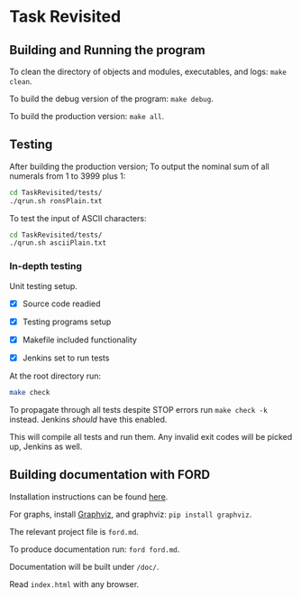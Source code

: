 # Task Revisited

## Building and Running the program

To clean the directory of objects and modules, executables, and logs: `make clean`.

To build the debug version of the program: `make debug`.

To build the production version: `make all`.

## Testing

After building the production version;
To output the nominal sum of all numerals from 1 to 3999 plus 1:

```bash
cd TaskRevisited/tests/
./qrun.sh ronsPlain.txt
```

To test the input of ASCII characters:

```bash
cd TaskRevisited/tests/
./qrun.sh asciiPlain.txt
```

### In-depth testing

Unit testing setup.

- [x] Source code readied

- [x] Testing programs setup

- [x] Makefile included functionality

- [x] Jenkins set to run tests

At the root directory run:

```bash
make check
```

To propagate through all tests despite STOP errors run `make check -k` instead. Jenkins *should* have this enabled.

This will compile all tests and run them. Any invalid exit codes will be picked up, Jenkins as well.

## Building documentation with FORD

Installation instructions can be found [here](https://github.com/Fortran-FOSS-Programmers/ford).

For graphs, install [Graphviz](https://packages.ubuntu.com/cosmic/graphviz), and graphviz: `pip install graphviz`.

The relevant project file is `ford.md`.

To produce documentation run: `ford ford.md`.

Documentation will be built under `/doc/`.

Read `index.html` with any browser.
